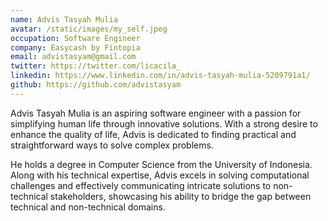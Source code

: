 ```yaml
---
name: Advis Tasyah Mulia
avatar: /static/images/my_self.jpeg
occupation: Software Engineer
company: Easycash by Fintopia
email: advistasyam@gmail.com
twitter: https://twitter.com/licacila_
linkedin: https://www.linkedin.com/in/advis-tasyah-mulia-5209791a1/
github: https://github.com/advistasyam
---
```


Advis Tasyah Mulia is an aspiring software engineer with a passion for simplifying human life through innovative solutions. With a strong desire to enhance the quality of life, Advis is dedicated to finding practical and straightforward ways to solve complex problems.

He holds a degree in Computer Science from the University of Indonesia. Along with his technical expertise, Advis excels in solving computational challenges and effectively communicating intricate solutions to non-technical stakeholders, showcasing his ability to bridge the gap between technical and non-technical domains.
